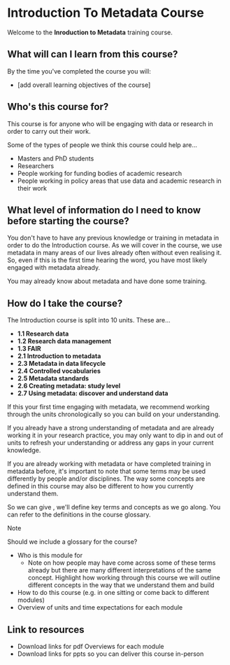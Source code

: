
# Introduction To Metadata Course 

Welcome to the **Inroduction to Metadata** training course.

## What will can I learn from this course?

By the time you've completed the course you will:
- [add overall learning objectives of the course]

## Who's this course for?

This course is for anyone who will be engaging with data or research in order to carry out their work. 

Some of the types of people we think this course could help are...
- Masters and PhD students
- Researchers 
- People working for funding bodies of academic research
- People working in policy areas that use data and academic research in their work

## What level of information do I need to know before starting the course?

You don't have to have any previous knowledge or training in metadata in order to do the Introduction course. As we will cover in the course, we use metadata in many areas of our lives already often without even realising it. So, even if this is the first time hearing the word, you have most likely engaged with metadata already.

You may already know about metadata and have done some training.

## How do I take the course?

The Introduction course is split into 10 units. These are...
- **1.1 Research data**  
- **1.2 Research data management**
- **1.3 FAIR**
- **2.1 Introduction to metadata**
- **2.3 Metadata in data lifecycle**
- **2.4 Controlled vocabularies**
- **2.5 Metadata standards**
- **2.6 Creating metadata: study level**
- **2.7 Using metadata: discover and understand data**

If this your first time engaging with metadata, we recommend working through the units chronologically so you can build on your understanding.

If you already have a strong understanding of metadata and are already working it in your research practice, you may only want to dip in and out of units to refresh your understanding or address any gaps in your current knowledge.

If you are already working with metadata or have completed training in metadata before, it's important to note that some terms may be used differently by people and/or disciplines. The way some concepts are defined in this course may also be different to how you currently understand them.

So we can give , we'll define key terms and concepts as we go along. You can refer to the definitions in the course glossary.


>[!NOTE]
> Should we include a glossary for the course?

- Who is this module for
  - Note on how people may have come across some of these terms already but there are many different interpretations of the same concept. Highlight how working through this course we will outline different concepts in the way that we understand them and build 
- How to do this course (e.g. in one sitting or come back to different modules)
- Overview of units and time expectations for each module

## Link to resources

- Download links for pdf Overviews for each module
- Download links for ppts so you can deliver this course in-person


